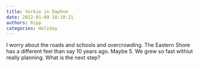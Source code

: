```yaml
---
title: Yorkie in Daphne
date: 2022-01-09 18:10:21
authors: Ripp
categories: Holiday
---
```


 I worry about the roads and schools and overcrowding. The Eastern Shore has a different feel than say 10 years ago. Maybe 5. We grew so fast withiut really planning. What is the next step?